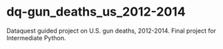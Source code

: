 # dq-gun_deaths_us_2012-2014
Dataquest guided project on U.S. gun deaths, 2012-2014. Final project for Intermediate Python.
